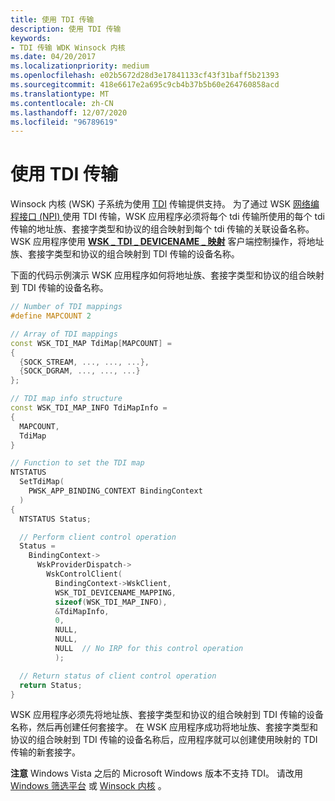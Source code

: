 ```yaml
---
title: 使用 TDI 传输
description: 使用 TDI 传输
keywords:
- TDI 传输 WDK Winsock 内核
ms.date: 04/20/2017
ms.localizationpriority: medium
ms.openlocfilehash: e02b5672d28d3e17841133cf43f31baff5b21393
ms.sourcegitcommit: 418e6617e2a695c9cb4b37b5b60e264760858acd
ms.translationtype: MT
ms.contentlocale: zh-CN
ms.lasthandoff: 12/07/2020
ms.locfileid: "96789619"
---
```

# <a name="using-tdi-transports"></a>使用 TDI 传输


Winsock 内核 (WSK) 子系统为使用 [TDI](/previous-versions/windows/hardware/network/ff565094(v=vs.85)) 传输提供支持。 为了通过 WSK [网络编程接口 (NPI) ](network-programming-interface.md)使用 TDI 传输，WSK 应用程序必须将每个 tdi 传输所使用的每个 tdi 传输的地址族、套接字类型和协议的组合映射到每个 tdi 传输的关联设备名称。 WSK 应用程序使用 [**WSK \_ TDI \_ DEVICENAME \_ 映射**](./wsk-tdi-devicename-mapping.md) 客户端控制操作，将地址族、套接字类型和协议的组合映射到 TDI 传输的设备名称。

下面的代码示例演示 WSK 应用程序如何将地址族、套接字类型和协议的组合映射到 TDI 传输的设备名称。

```C++
// Number of TDI mappings
#define MAPCOUNT 2

// Array of TDI mappings
const WSK_TDI_MAP TdiMap[MAPCOUNT] =
{
  {SOCK_STREAM, ..., ..., ...},
  {SOCK_DGRAM, ..., ..., ...}
};

// TDI map info structure
const WSK_TDI_MAP_INFO TdiMapInfo =
{
  MAPCOUNT,
  TdiMap
}

// Function to set the TDI map
NTSTATUS
  SetTdiMap(
    PWSK_APP_BINDING_CONTEXT BindingContext
  )
{
  NTSTATUS Status;

  // Perform client control operation
  Status =
    BindingContext->
      WskProviderDispatch->
        WskControlClient(
          BindingContext->WskClient,
          WSK_TDI_DEVICENAME_MAPPING,
          sizeof(WSK_TDI_MAP_INFO),
          &TdiMapInfo,
          0,
          NULL,
          NULL,
          NULL  // No IRP for this control operation
          );

  // Return status of client control operation
  return Status;
}
```

WSK 应用程序必须先将地址族、套接字类型和协议的组合映射到 TDI 传输的设备名称，然后再创建任何套接字。 在 WSK 应用程序成功将地址族、套接字类型和协议的组合映射到 TDI 传输的设备名称后，应用程序就可以创建使用映射的 TDI 传输的新套接字。

**注意**  Windows Vista 之后的 Microsoft Windows 版本不支持 TDI。 请改用 [Windows 筛选平台](/windows-hardware/drivers/ddi/_netvista/) 或 [Winsock 内核](/windows-hardware/drivers/ddi/_netvista/) 。

 

 

